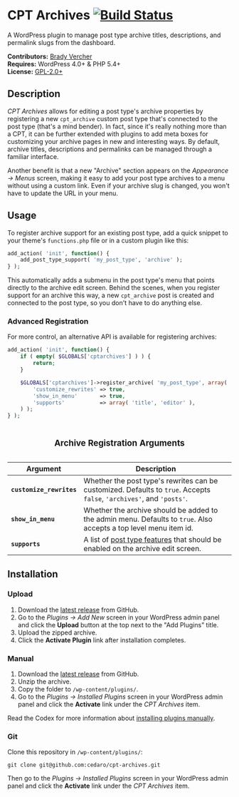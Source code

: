 # CPT Archives [![Build Status](https://travis-ci.org/cedaro/cpt-archives.png?branch=develop)](https://travis-ci.org/cedaro/cpt-archives)

A WordPress plugin to manage post type archive titles, descriptions, and permalink slugs from the dashboard.

__Contributors:__ [Brady Vercher](https://twitter.com/bradyvercher)  
__Requires:__ WordPress 4.0+ & PHP 5.4+  
__License:__ [GPL-2.0+](http://www.gnu.org/licenses/gpl-2.0.html)


## Description

*CPT Archives* allows for editing a post type's archive properties by registering a new `cpt_archive` custom post type that's connected to the post type (that's a mind bender). In fact, since it's really nothing more than a CPT, it can be further extended with plugins to add meta boxes for customizing your archive pages in new and interesting ways. By default, archive titles, descriptions and permalinks can be managed through a familiar interface.

Another benefit is that a new "Archive" section appears on the *Appearance &rarr; Menus* screen, making it easy to add your post type archives to a menu without using a custom link. Even if your archive slug is changed, you won't have to update the URL in your menu.


## Usage

To register archive support for an existing post type, add a quick snippet to your theme's `functions.php` file or in a custom plugin like this:

```php
add_action( 'init', function() {
	add_post_type_support( 'my_post_type', 'archive' );
} );
```

This automatically adds a submenu in the post type's menu that points directly to the archive edit screen. Behind the scenes, when you register support for an archive this way, a new `cpt_archive` post is created and connected to the post type, so you don't have to do anything else.


### Advanced Registration

For more control, an alternative API is available for registering archives:

```php
add_action( 'init', function() {
	if ( empty( $GLOBALS['cptarchives'] ) ) {
		return;
	}

	$GLOBALS['cptarchives']->register_archive( 'my_post_type', array(
		'customize_rewrites' => true,
		'show_in_menu'       => true,
		'supports'           => array( 'title', 'editor' ),
	) );
} );
```

<table><caption><h3>Archive Registration Arguments</strong></h3>
  <thead>
    <tr>
      <th>Argument</th>
      <th>Description</th>
    </tr>
  </thead>
  <tbody>
    <tr>
      <td><strong><code>customize_rewrites</code></strong></td>
      <td>Whether the post type's rewrites can be customized. Defaults to <code>true</code>. Accepts <code>false</code>, <code>'archives'</code>, and <code>'posts'</code>.</td>
    </tr>
    <tr>
      <td><strong><code>show_in_menu</code></strong></td>
      <td>Whether the archive should be added to the admin menu. Defaults to <code>true</code>. Also accepts a top level menu item id.</td>
    </tr>
    <tr>
      <td><strong><code>supports</code></strong></td>
      <td>A list of <a href="http://codex.wordpress.org/Function_Reference/add_post_type_support">post type features</a> that should be enabled on the archive edit screen.</td>
    </tr>
  </tbody>
</table>


## Installation

### Upload

1. Download the [latest release](https://github.com/cedaro/cpt-archives/archive/master.zip) from GitHub.
2. Go to the _Plugins &rarr; Add New_ screen in your WordPress admin panel and click the __Upload__ button at the top next to the "Add Plugins" title.
3. Upload the zipped archive.
4. Click the __Activate Plugin__ link after installation completes.

### Manual

1. Download the [latest release](https://github.com/cedaro/cpt-archives/archive/master.zip) from GitHub.
2. Unzip the archive.
3. Copy the folder to `/wp-content/plugins/`.
4. Go to the _Plugins &rarr; Installed Plugins_ screen in your WordPress admin panel and click the __Activate__ link under the _CPT Archives_ item.

Read the Codex for more information about [installing plugins manually](http://codex.wordpress.org/Managing_Plugins#Manual_Plugin_Installation).

### Git

Clone this repository in `/wp-content/plugins/`:

`git clone git@github.com:cedaro/cpt-archives.git`

Then go to the _Plugins &rarr; Installed Plugins_ screen in your WordPress admin panel and click the __Activate__ link under the _CPT Archives_ item.
